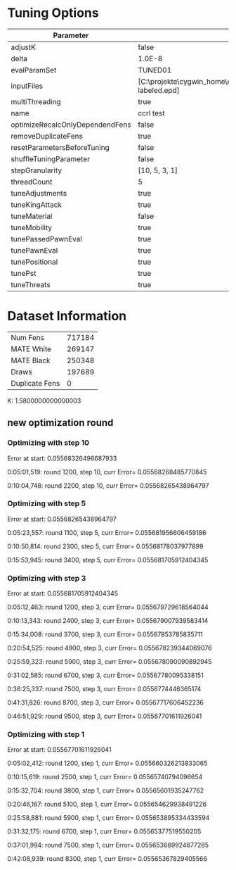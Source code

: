 # Tuning Options

| Parameter                    | Value                        |
|------------------------------|------------------------------|
| adjustK                      | false                        |
| delta                        | 1.0E-8                       |
| evalParamSet                 | TUNED01                      |
| inputFiles                   | [C:\projekte\cygwin_home\mla\jackyChessDockerTesting\tuningdata\quiet-labeled.epd]|
| multiThreading               | true                         |
| name                         | ccrl test                    |
| optimizeRecalcOnlyDependendFens| false                        |
| removeDuplicateFens          | true                         |
| resetParametersBeforeTuning  | false                        |
| shuffleTuningParameter       | false                        |
| stepGranularity              | [10, 5, 3, 1]                |
| threadCount                  | 5                            |
| tuneAdjustments              | true                         |
| tuneKingAttack               | true                         |
| tuneMaterial                 | false                        |
| tuneMobility                 | true                         |
| tunePassedPawnEval           | true                         |
| tunePawnEval                 | true                         |
| tunePositional               | true                         |
| tunePst                      | true                         |
| tuneThreats                  | true                         |


# Dataset Information

|                |        |
|----------------|--------|
| Num Fens       | 717184 |
| MATE White     | 269147 |
| MATE Black     | 250348 |
| Draws          | 197689 |
| Duplicate Fens | 0      |


K: 1.5800000000000003

## new optimization round

### Optimizing with step 10

Error at start: 0.05568326496687933

0:05:01,519: round 1200, step 10, curr Error= 0.05568268485770845

0:10:04,748: round 2200, step 10, curr Error= 0.05568265438964797

### Optimizing with step 5

Error at start: 0.05568265438964797

0:05:23,557: round 1100, step 5, curr Error= 0.055681956606459186

0:10:50,814: round 2300, step 5, curr Error= 0.05568178037977899

0:15:53,945: round 3400, step 5, curr Error= 0.055681705912404345

### Optimizing with step 3

Error at start: 0.055681705912404345

0:05:12,463: round 1200, step 3, curr Error= 0.055679729618564044

0:10:13,343: round 2400, step 3, curr Error= 0.055679007939583414

0:15:34,008: round 3700, step 3, curr Error= 0.05567853785835711

0:20:54,525: round 4900, step 3, curr Error= 0.055678239344069076

0:25:59,323: round 5900, step 3, curr Error= 0.055678090090892945

0:31:02,585: round 6700, step 3, curr Error= 0.05567780095338151

0:36:25,337: round 7500, step 3, curr Error= 0.0556774446365174

0:41:31,826: round 8700, step 3, curr Error= 0.05567717606452236

0:46:51,929: round 9500, step 3, curr Error= 0.05567701611926041

### Optimizing with step 1

Error at start: 0.05567701611926041

0:05:02,412: round 1200, step 1, curr Error= 0.055660326213833065

0:10:15,619: round 2500, step 1, curr Error= 0.05565740794096654

0:15:32,704: round 3800, step 1, curr Error= 0.05565601935247762

0:20:46,167: round 5100, step 1, curr Error= 0.055654629938491226

0:25:58,881: round 5900, step 1, curr Error= 0.055653895334433594

0:31:32,175: round 6700, step 1, curr Error= 0.05565377519550205

0:37:01,994: round 7500, step 1, curr Error= 0.055653689924677285

0:42:08,939: round 8300, step 1, curr Error= 0.05565367829405566

